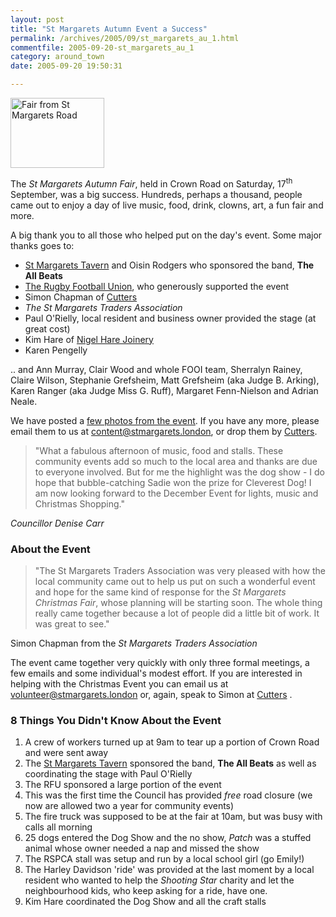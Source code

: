 ```yaml
---
layout: post
title: "St Margarets Autumn Event a Success"
permalink: /archives/2005/09/st_margarets_au_1.html
commentfile: 2005-09-20-st_margarets_au_1
category: around_town
date: 2005-09-20 19:50:31

---
```


<a href="/assets/images/2005/autfair05_street.jpg"><img src="/assets/images/2005/autfair05_street-thumb.jpg" width="150" height="112" alt="Fair from St Margarets Road" class="photo right"/></a>

The *St Margarets Autumn Fair*, held in Crown Road on Saturday, 17<sup>th</sup> September, was a big success. Hundreds, perhaps a thousand, people came out to enjoy a day of live music, food, drink, clowns, art, a fun fair and more.

A big thank you to all those who helped put on the day's event. Some major thanks goes to:

-   [St Margarets Tavern](/cgi-bin/directory.cgi?key=200505231529&action=getlisting) and Oisin Rodgers who sponsored the band, **The All Beats**
-   [The Rugby Football Union](http://www.englandrugby.com//), who generously supported the event
-   Simon Chapman of [Cutters](/cgi-bin/directory.cgi?key=200506090425&action=getlisting)
-   *The St Margarets Traders Association*
-   Paul O'Rielly, local resident and business owner provided the stage (at great cost)
-   Kim Hare of [Nigel Hare Joinery](/cgi-bin/directory.cgi?key=200506291050&action=getlisting)
-   Karen Pengelly

.. and Ann Murray, Clair Wood and whole FOOI team, Sherralyn Rainey, Claire Wilson, Stephanie Grefsheim, Matt Grefsheim (aka Judge B. Arking), Karen Ranger (aka Judge Miss G. Ruff), Margaret Fenn-Nielson and Adrian Neale.

We have posted a [few photos from the event](/static/fair/aut_05.html). If you have any more, please email them to us at <content@stmargarets.london>, or drop them by [Cutters](/cgi-bin/directory.cgi?key=200506090425&action=getlisting).

> "What a fabulous afternoon of music, food and stalls. These community events add so much to the local area and thanks are due to everyone involved. But for me the highlight was the dog show - I do hope that bubble-catching Sadie won the prize for Cleverest Dog! I am now looking forward to the December Event for lights, music and Christmas Shopping."

*Councillor Denise Carr*

### About the Event

> "The St Margarets Traders Association was very pleased with how the local community came out to help us put on such a wonderful event and hope for the same kind of response for the *St Margarets Christmas Fair*, whose planning will be starting soon. The whole thing really came together because a lot of people did a little bit of work. It was great to see."

Simon Chapman from the *St Margarets Traders Association*

The event came together very quickly with only three formal meetings, a few emails and some individual's modest effort. If you are interested in helping with the Christmas Event you can email us at <volunteer@stmargarets.london> or, again, speak to Simon at [Cutters](/cgi-bin/directory.cgi?key=200506090425&action=getlisting) .

### 8 Things You Didn't Know About the Event

1.  A crew of workers turned up at 9am to tear up a portion of Crown Road and were sent away
2.  The [St Margarets Tavern](/cgi-bin/directory.cgi?key=200505231529&action=getlisting) sponsored the band, **The All Beats** as well as coordinating the stage with Paul O'Rielly
3.  The RFU sponsored a large portion of the event
4.  This was the first time the Council has provided *free* road closure (we now are allowed two a year for community events)
5.  The fire truck was supposed to be at the fair at 10am, but was busy with calls all morning
6.  25 dogs entered the Dog Show and the no show, *Patch* was a stuffed animal whose owner needed a nap and missed the show
7.  The RSPCA stall was setup and run by a local school girl (go Emily!)
8.  The Harley Davidson 'ride' was provided at the last moment by a local resident who wanted to help the *Shooting Star* charity and let the neighbourhood kids, who keep asking for a ride, have one.
9.  Kim Hare coordinated the Dog Show and all the craft stalls
